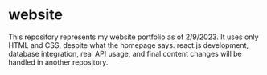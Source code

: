 # website


This repository represents my website portfolio as of 2/9/2023. It uses only HTML and CSS, despite what the homepage says. react.js development, database integration, real API usage, and final content changes will be handled in another repository.

